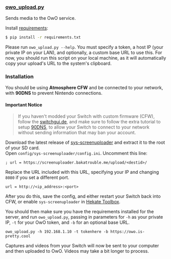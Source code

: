 ### [owo_upload.py](./owo_upload.py)
Sends media to the OwO service.

Install [requirements](./requirements.txt):

```bash
$ pip install -r requirements.txt
```

Please run `owo_upload.py --help`. You must specify a token, a host IP (your private IP on your LAN), and optionally, a custom base URL to use this.
For now, you should run this script on your local machine, as it will automatically copy your upload's URL to the system's clipboard.

### Installation
You should be using **Atmosphere CFW** and be connected to your network, with **90DNS** to prevent Nintendo connections.  

#### Important Notice  
> If you haven't modded your Switch with custom firmware (CFW), follow the [switchgui.de](https://switchgui.de/), and make sure to follow the extra tutorial to setup [90DNS](https://switchgui.de/switch-guide/extras/blocking_updates#instructions-90dns), to allow your Switch to connect to your network without sending information that may ban your account.

Download the latest release of [sys-screenuploader](https://github.com/bakatrouble/sys-screenuploader/releases/) and extract it to the root of your SD card.  
Open `config/sys-screenuploader/config.ini`. Uncomment this line:  
```
; url = https://screenuploader.bakatrouble.me/upload/<destid>/
```
Replace the URL included with this URL, specifying your IP and changing `8080` if you set a different port.
```
url = http://<ip_address>:<port>
```
After you do this, save the config, and either restart your Switch back into CFW, or enable `sys-screenuploader` in [Hekate Toolbox](https://github.com/WerWolv/Hekate-Toolbox/releases/latest).

You should then make sure you have the requirements installed for the server, and run `owo_upload.py`, passing in parameters for `-h` as your private IP, `-t` for your OwO token, and `-b` for an optional base URL.
```
owo_upload.py -h 192.168.1.10 -t tokenhere -b https://owo.is-pretty.cool
```

Captures and videos from your Switch will now be sent to your computer and then uploaded to OwO. Videos may take a bit longer to process.